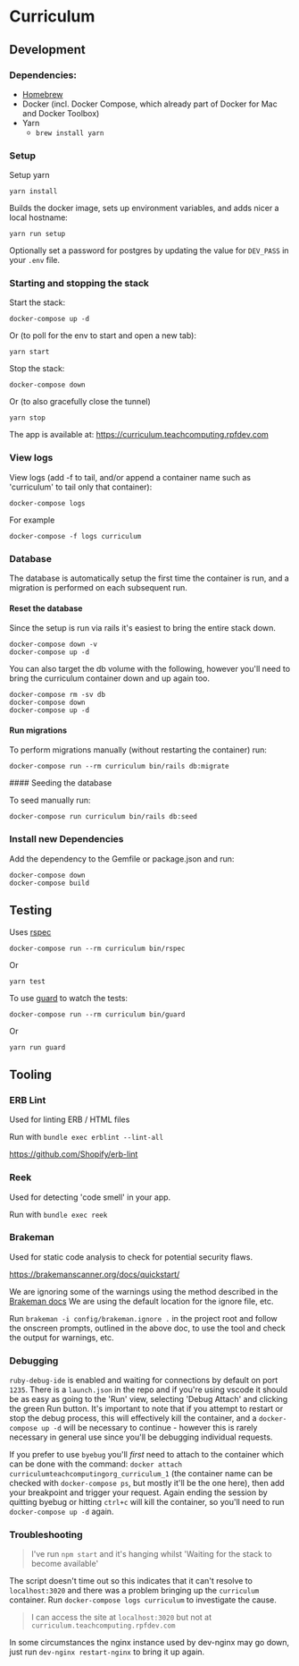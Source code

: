 # Curriculum

## Development

### Dependencies:

- [Homebrew](https://brew.sh/)
- Docker (incl. Docker Compose, which already part of Docker for Mac and Docker Toolbox)
- Yarn
  - `brew install yarn`

### Setup

Setup yarn

```
yarn install
```

Builds the docker image, sets up environment variables, and adds nicer a local hostname:

```
yarn run setup
```

Optionally set a password for postgres by updating the value for `DEV_PASS` in your `.env` file.

### Starting and stopping the stack

Start the stack:

```
docker-compose up -d
```

Or (to poll for the env to start and open a new tab):

```
yarn start
```

Stop the stack:

```
docker-compose down
```

Or (to also gracefully close the tunnel)

```
yarn stop
```

The app is available at: https://curriculum.teachcomputing.rpfdev.com

### View logs

View logs (add -f to tail, and/or append a container name such as 'curriculum' to tail only that container):

```
docker-compose logs
```

For example

```
docker-compose -f logs curriculum
```

### Database

The database is automatically setup the first time the container is run, and a migration is performed on each subsequent run.

#### Reset the database

Since the setup is run via rails it's easiest to bring the entire stack down.

```
docker-compose down -v
docker-compose up -d
```

You can also target the db volume with the following, however you'll need to bring the curriculum container down and up again too.

```
docker-compose rm -sv db
docker-compose down
docker-compose up -d
```

#### Run migrations

To perform migrations manually (without restarting the container) run:

```
docker-compose run --rm curriculum bin/rails db:migrate
```

#### Seeding the database

To seed manually run:

```
docker-compose run curriculum bin/rails db:seed
```

### Install new Dependencies

Add the dependency to the Gemfile or package.json and run:

```
docker-compose down
docker-compose build
```

## Testing

Uses [rspec](https://github.com/rspec/rspec)

```
docker-compose run --rm curriculum bin/rspec
```

Or

```
yarn test
```

To use [guard](https://github.com/guard/guard) to watch the tests:

```
docker-compose run --rm curriculum bin/guard
```

Or

```
yarn run guard
```

## Tooling

### ERB Lint

Used for linting ERB / HTML files

Run with `bundle exec erblint --lint-all`

https://github.com/Shopify/erb-lint

### Reek

Used for detecting 'code smell' in your app.

Run with `bundle exec reek`

### Brakeman

Used for static code analysis to check for potential security flaws.

https://brakemanscanner.org/docs/quickstart/

We are ignoring some of the warnings using the method described in the [Brakeman docs](https://brakemanscanner.org/docs/ignoring_false_positives/) We are using the default location for the ignore file, etc.

Run `brakeman -i config/brakeman.ignore .` in the project root and follow the onscreen prompts, outlined in the above doc, to use the tool and check the output for warnings, etc.

### Debugging

`ruby-debug-ide` is enabled and waiting for connections by default on port `1235`. There is a `launch.json` in the repo and if you're using vscode it should be as easy as going to the 'Run' view, selecting 'Debug Attach' and clicking the green Run button. It's important to note that if you attempt to restart or stop the debug process, this will effectively kill the container, and a `docker-compose up -d` will be necessary to continue - however this is rarely necessary in general use since you'll be debugging individual requests.

If you prefer to use `byebug` you'll _first_ need to attach to the container which can be done with the command: `docker attach curriculumteachcomputingorg_curriculum_1` (the container name can be checked with `docker-compose ps`, but mostly it'll be the one here), then add your breakpoint and trigger your request. Again ending the session by quitting byebug or hitting `ctrl+c` will kill the container, so you'll need to run `docker-compose up -d` again.

### Troubleshooting

> I've run `npm start` and it's hanging whilst 'Waiting for the stack to become available'

The script doesn't time out so this indicates that it can't resolve to `localhost:3020` and there was a problem bringing up the `curriculum` container. Run `docker-compose logs curriculum` to investigate the cause.

> I can access the site at `localhost:3020` but not at `curriculum.teachcomputing.rpfdev.com`

In some circumstances the nginx instance used by dev-nginx may go down, just run `dev-nginx restart-nginx` to bring it up again.
